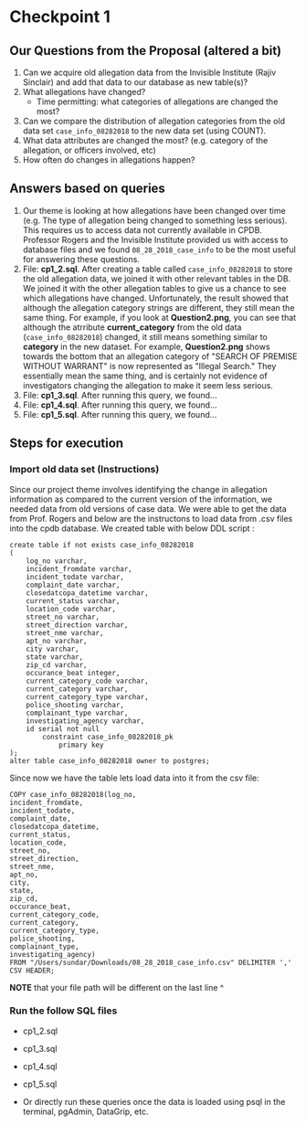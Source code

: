 # Checkpoint 1

## Our Questions from the Proposal (altered a bit)
1. Can we acquire old allegation data from the Invisible Institute (Rajiv Sinclair) and add that data to our database as new table(s)?
2. What allegations have changed?
	* Time permitting: what categories of allegations are changed the most?
3. Can we compare the distribution of allegation categories from the old data set `case_info_08282018` to the new data set (using COUNT).
4. What data attributes are changed the most? (e.g. category of the allegation, or officers involved, etc)
5. How often do changes in allegations happen?

## Answers based on queries
1. Our theme is looking at how allegations have been changed over time (e.g. The type of allegation being changed to something less serious). This requires us to access data not currently available in CPDB. Professor Rogers and the Invisible Institute provided us with access to database files and we found `08_28_2018_case_info` to be the most useful for answering these questions.
2. File: **cp1_2.sql**. After creating a table called `case_info_08282018` to store the old allegation data, we joined it with other relevant tables in the DB. We joined it with the other allegation tables to give us a chance to see which allegations have changed. Unfortunately, the result showed that although the allegation category strings are different, they still mean the same thing. For example, if you look at **Question2.png**, you can see that although the atrribute **current_category** from the old data (`case_info_08282018`) changed, it still means something similar to **category** in the new dataset. For example, **Question2.png** shows towards the bottom that an allegation category of "SEARCH OF PREMISE WITHOUT WARRANT" is now represented as "Illegal Search." They essentially mean the same thing, and is certainly not evidence of investigators changing the allegation to make it seem less serious.
3. File: **cp1_3.sql**. After running this query, we found...
4. File: **cp1_4.sql**. After running this query, we found...
5. File: **cp1_5.sql**. After running this query, we found...

## Steps for execution

### Import old data set (Instructions)
Since our project theme involves identifying the change in allegation information as compared to the current version of the information, we needed data from old versions of case data. 
We were able to get the data from Prof. Rogers and below are the instructons to load data from .csv files into the cpdb database. We created table with below DDL script :

```
create table if not exists case_info_08282018
(
	log_no varchar,
	incident_fromdate varchar,
	incident_todate varchar,
	complaint_date varchar,
	closedatcopa_datetime varchar,
	current_status varchar,
	location_code varchar,
	street_no varchar,
	street_direction varchar,
	street_nme varchar,
	apt_no varchar,
	city varchar,
	state varchar,
	zip_cd varchar,
	occurance_beat integer,
	current_category_code varchar,
	current_category varchar,
	current_category_type varchar,
	police_shooting varchar,
	complainant_type varchar,
	investigating_agency varchar,
	id serial not null
		constraint case_info_08282018_pk
			primary key
);
alter table case_info_08282018 owner to postgres;
```

Since now we have the table lets load data into it from the csv file:


```
COPY case_info_08282018(log_no,
incident_fromdate,
incident_todate,
complaint_date,
closedatcopa_datetime,
current_status,
location_code,
street_no,
street_direction,
street_nme,
apt_no,
city,
state,
zip_cd,
occurance_beat,
current_category_code,
current_category,
current_category_type,
police_shooting,
complainant_type,
investigating_agency) 
FROM "/Users/sundar/Downloads/08_28_2018_case_info.csv" DELIMITER ',' CSV HEADER;
```
**NOTE** that your file path will be different on the last line ^

### Run the follow SQL files
* cp1_2.sql
* cp1_3.sql
* cp1_4.sql
* cp1_5.sql

* Or directly run these queries once the data is loaded using psql in the terminal, pgAdmin, DataGrip, etc.
